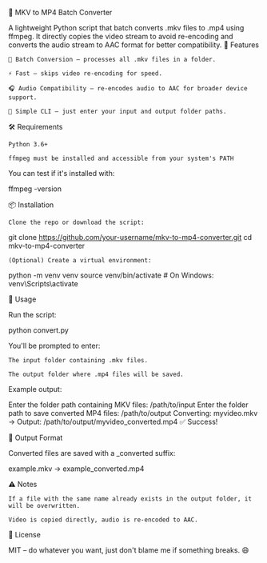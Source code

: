 📼 MKV to MP4 Batch Converter

A lightweight Python script that batch converts .mkv files to .mp4 using ffmpeg. It directly copies the video stream to avoid re-encoding and converts the audio stream to AAC format for better compatibility.
🚀 Features

    🔄 Batch Conversion – processes all .mkv files in a folder.

    ⚡ Fast – skips video re-encoding for speed.

    🎧 Audio Compatibility – re-encodes audio to AAC for broader device support.

    🧹 Simple CLI – just enter your input and output folder paths.

🛠 Requirements

    Python 3.6+

    ffmpeg must be installed and accessible from your system's PATH

You can test if it's installed with:

ffmpeg -version

📦 Installation

    Clone the repo or download the script:

git clone https://github.com/your-username/mkv-to-mp4-converter.git
cd mkv-to-mp4-converter

    (Optional) Create a virtual environment:

python -m venv venv
source venv/bin/activate  # On Windows: venv\Scripts\activate

🧪 Usage

Run the script:

python convert.py

You'll be prompted to enter:

    The input folder containing .mkv files.

    The output folder where .mp4 files will be saved.

Example output:

Enter the folder path containing MKV files: /path/to/input
Enter the folder path to save converted MP4 files: /path/to/output
Converting: myvideo.mkv
 → Output: /path/to/output/myvideo_converted.mp4
✅ Success!

📁 Output Format

Converted files are saved with a _converted suffix:

example.mkv → example_converted.mp4

⚠️ Notes

    If a file with the same name already exists in the output folder, it will be overwritten.

    Video is copied directly, audio is re-encoded to AAC.

📄 License

MIT – do whatever you want, just don't blame me if something breaks. 😄
